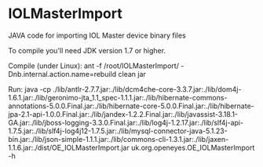 # IOLMasterImport
JAVA code for importing IOL Master device binary files

To compile you'll need JDK version 1.7 or higher.

Compile (under Linux):
ant -f /root/IOLMasterImport/ -Dnb.internal.action.name=rebuild clean jar

Run:
java -cp ./lib/antlr-2.7.7.jar:./lib/dcm4che-core-3.3.7.jar:./lib/dom4j-1.6.1.jar:./lib/geronimo-jta_1.1_spec-1.1.1.jar:./lib/hibernate-commons-annotations-5.0.0.Final.jar:./lib/hibernate-core-5.0.0.Final.jar:./lib/hibernate-jpa-2.1-api-1.0.0.Final.jar:./lib/jandex-1.2.2.Final.jar:./lib/javassist-3.18.1-GA.jar:./lib/jboss-logging-3.3.0.Final.jar:./lib/log4j-1.2.17.jar:./lib/slf4j-api-1.7.5.jar:./lib/slf4j-log4j12-1.7.5.jar:./lib/mysql-connector-java-5.1.23-bin.jar:./lib/json-simple-1.1.1.jar:./lib/commons-cli-1.3.1.jar:./lib/jaxen-1.1.6.jar:./dist/OE_IOLMasterImport.jar uk.org.openeyes.OE_IOLMasterImport -h

